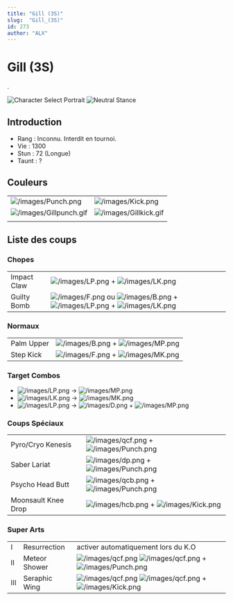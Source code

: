 ```yaml
---
title: "Gill (3S)"
slug:  "Gill_(3S)"
id: 273
author: "ALX"
---
```


# Gill (3S)

.

![Character Select
Portrait](/images/Gill.gif "Character Select Portrait") ![Neutral
Stance](/images/Gill-stance.gif "Neutral Stance")

## Introduction

- Rang : Inconnu. Interdit en tournoi.
- Vie : 1300
- Stun : 72 (Longue)
- Taunt : ?

## Couleurs

|                                                    |                                                  |
|----------------------------------------------------|--------------------------------------------------|
| ![](/images/Punch.png "/images/Punch.png")         | ![](/images/Kick.png "/images/Kick.png")         |
| ![](/images/Gillpunch.gif "/images/Gillpunch.gif") | ![](/images/Gillkick.gif "/images/Gillkick.gif") |
|                                                    |                                                  |

## Liste des coups

### Chopes

|             |                                                                                                                                                        |
|-------------|--------------------------------------------------------------------------------------------------------------------------------------------------------|
| Impact Claw | ![](/images/LP.png "/images/LP.png") + ![](/images/LK.png "/images/LK.png")                                                                            |
| Guilty Bomb | ![](/images/F.png "/images/F.png") ou ![](/images/B.png "/images/B.png") + ![](/images/LP.png "/images/LP.png") + ![](/images/LK.png "/images/LK.png") |

### Normaux

|            |                                                                           |
|------------|---------------------------------------------------------------------------|
| Palm Upper | ![](/images/B.png "/images/B.png") + ![](/images/MP.png "/images/MP.png") |
| Step Kick  | ![](/images/F.png "/images/F.png") + ![](/images/MK.png "/images/MK.png") |

### Target Combos

- ![](/images/LP.png "/images/LP.png") -\>
  ![](/images/MP.png "/images/MP.png")
- ![](/images/LK.png "/images/LK.png") -\>
  ![](/images/MK.png "/images/MK.png")
- ![](/images/LP.png "/images/LP.png") -\>
  ![](/images/D.png "/images/D.png") +
  ![](/images/MP.png "/images/MP.png")

### Coups Spéciaux

|                     |                                                                                     |
|---------------------|-------------------------------------------------------------------------------------|
| Pyro/Cryo Kenesis   | ![](/images/qcf.png "/images/qcf.png") + ![](/images/Punch.png "/images/Punch.png") |
| Saber Lariat        | ![](/images/dp.png "/images/dp.png") + ![](/images/Punch.png "/images/Punch.png")   |
| Psycho Head Butt    | ![](/images/qcb.png "/images/qcb.png") + ![](/images/Punch.png "/images/Punch.png") |
| Moonsault Knee Drop | ![](/images/hcb.png "/images/hcb.png") + ![](/images/Kick.png "/images/Kick.png")   |

### Super Arts

|     |               |                                                                                                                            |
|-----|---------------|----------------------------------------------------------------------------------------------------------------------------|
| I   | Resurrection  | activer automatiquement lors du K.O                                                                                        |
| II  | Meteor Shower | ![](/images/qcf.png "/images/qcf.png") ![](/images/qcf.png "/images/qcf.png") + ![](/images/Punch.png "/images/Punch.png") |
| III | Seraphic Wing | ![](/images/qcf.png "/images/qcf.png") ![](/images/qcf.png "/images/qcf.png") + ![](/images/Kick.png "/images/Kick.png")   |
